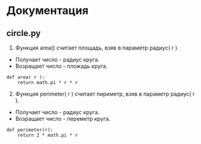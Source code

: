 # Документация
## circle.py
1. Функция area() считает площадь, взяв в параметр радиус( r ). 
- Получает число - радиус круга.
- Возращает число - пложадь круга.
```
def area( r ):
    return math.pi * r * r 
 ```

2. Функция perimeter( r ) считает пириметр, взяв в параметр радиус( r ).
- Получает число - радиус круга.
- Возращает число - переметр круга.
```
def perimeter(r):
    return 2 * math.pi * r 
 ```